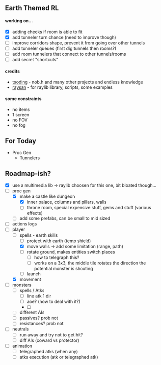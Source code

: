 ## Earth Themed RL

#### working on...
- [x] adding checks if room is able to fit
- [x] add tunneler turn chance (need to improve though)
- [ ] improve corridors shape, prevent it from going over other tunnels
- [ ] add tunneler queues (first dig tunnels then rooms?)
- [ ] add room tunnelers that connect to other tunnels/rooms
- [ ] add secret "shortcuts"

#### credits
- [tsoding](https://github.com/tsoding) - nob.h and many other projects and endless knowledge
- [raysan](https://github.com/raysan5/raylib) - for raylib library, scripts, some examples


#### some constraints
- no items
- 1 screen
- no FOV
- no fog

## For Today
- Proc Gen
    - Tunnelers


## Roadmap-ish?
- [x] use a multimedia lib -> raylib choosen for this one, bit bloated though...
- [ ] proc gen
    - [x] make a castle like dungeon
        - [x] inner palace, columns and pillars, walls
        - [ ] throne room, special expensive stuff, gems and stuff (various effects)
    - [ ] add some prefabs, can be small to mid sized
- [ ] actions logs
- [ ] player
    - [ ] spells - earth skills
        - [ ] protect with earth (temp shield)
        - [x] move walls -> add some limitation (range, path)
        - [ ] rotate ground, makes entities switch places
            - [ ] how to telegraph this? 
            - [ ] works on a 3x3, the middle tile rotates the direction the potential monster is shooting
        - [ ] launch
    - [x] movement
- [ ] monsters
    - [ ] spells / Atks
        - [ ] line atk 1 dir
        - [ ] aoe? (how to deal with it?)
        - [ ]
    - [ ] different AIs
    - [ ] passives? prob not
    - [ ] resistances? prob not
- [ ] neutrals
    - [ ] run away and try not to get hit?
    - [ ] diff AIs (coward vs protector)
- [ ] animation
    - [ ] telegraphed atks (when any)
    - [ ] atks execution (atk or telegraphed atk)
